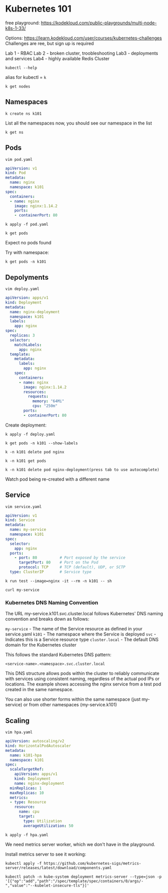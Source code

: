 # Kubernetes 101

free playground: https://kodekloud.com/public-playgrounds/multi-node-k8s-1-33/

Options: https://learn.kodekloud.com/user/courses/kubernetes-challenges
Challenges are ree, but sign up is required

Lab 1 - RBAC
Lab 2 - broken cluster, troobleshooting
Lab3 - deployments and services
Lab4 - highly available Redis Cluster



```
kubectl --help
```

alias for kubectl  = `k`

```
k get nodes
```

## Namespaces

```
k create ns k101
```

List all the namespaces now, you should see our namespace in the list

```
k get ns
```

## Pods

```
vim pod.yaml
```

```yaml
apiVersion: v1
kind: Pod
metadata:
  name: nginx
  namespace: k101
spec:
  containers:
  - name: nginx
    image: nginx:1.14.2
    ports:
    - containerPort: 80
```

```
k apply -f pod.yaml
```

```
k get pods
```
Expect no pods found

Try with namespace:

```
k get pods -n k101
```

## Depolyments

```
vim deploy.yaml
```

```yaml
apiVersion: apps/v1
kind: Deployment
metadata:
  name: nginx-deployment
  namespace: k101
  labels:
    app: nginx
spec:
  replicas: 3
  selector:
    matchLabels:
      app: nginx
  template:
    metadata:
      labels:
        app: nginx
    spec:
      containers:
      - name: nginx
        image: nginx:1.14.2
        resources:
          requests:
            memory: "64Mi"
            cpu: "250m"
        ports:
        - containerPort: 80
```

Create deployment:
```
k apply -f deploy.yaml
```

```
k get pods -n k101 --show-labels
```

```
k -n k101 delete pod nginx
```

```
k -n k101 get pods
```


```
k -n k101 delete pod nginx-deployment(press tab to use autocomplete)
```

Watch pod being re-created with a different name

## Service

```
vim service.yaml
```

```yaml
apiVersion: v1
kind: Service
metadata:
  name: my-service
  namespace: k101
spec:
  selector:
    app: nginx
  ports:
    - port: 80          # Port exposed by the service
      targetPort: 80    # Port on the Pod
      protocol: TCP     # TCP (default), UDP, or SCTP
  type: ClusterIP       # Service type
  ```

```
k run test --image=nginx -it --rm -n k101 -- sh
```

```
curl my-service
```

### Kubernetes DNS Naming Convention

The URL my-service.k101.svc.cluster.local follows Kubernetes' DNS naming convention and breaks down as follows:

`my-service` - The name of the Service resource as defined in your service.yaml
`k101` - The namespace where the Service is deployed
`svc` - Indicates this is a Service resource type
`cluster.local` - The default DNS domain for the Kubernetes cluster

This follows the standard Kubernetes DNS pattern:

```
<service-name>.<namespace>.svc.cluster.local
```

This DNS structure allows pods within the cluster to reliably communicate with services using consistent naming, regardless of the actual pod IPs or locations. The example shows accessing the nginx service from a test pod created in the same namespace.

You can also use shorter forms within the same namespace (just my-service) or from other namespaces (my-service.k101)


## Scaling

```
vim hpa.yaml
```

```yaml
apiVersion: autoscaling/v2
kind: HorizontalPodAutoscaler
metadata:
  name: k101-hpa
  namespace: k101
spec:
  scaleTargetRef:
    apiVersion: apps/v1
    kind: Deployment
    name: nginx-deployment
  minReplicas: 1
  maxReplicas: 10
  metrics:
  - type: Resource
    resource:
      name: cpu
      target:
        type: Utilization
        averageUtilization: 50
```

```
k apply -f hpa.yaml
```

We need metrics server worker, which we don't have in the playground.

Install metrics server to see it working:

```
kubectl apply -f https://github.com/kubernetes-sigs/metrics-server/releases/latest/download/components.yaml
```

```
kubectl patch -n kube-system deployment metrics-server --type=json -p '[{"op":"add","path":"/spec/template/spec/containers/0/args/-","value":"--kubelet-insecure-tls"}]'
```

